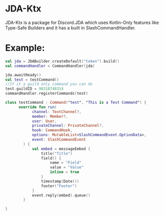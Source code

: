 # JDA-Ktx

JDA-Ktx is a package for Discord.JDA which uses Kotlin-Only features like Type-Safe Builders and it has a built in SlashCommandHandler.

# Example:

```kotlin
val jda = JDABuilder.createDefault("token").build()
val commandHandler = CommandHandler(jda)

jda.awaitReady()
val test = testCommand()
//If it a guild only command you can do
test.guildID = 98318748314
commandHandler.registerCommands(test)

class testCommand : Command("test", "This is a Test Command") {
      override fun run(
            channel: TextChannel?,
            member: Member?,
            user: User,
            privateChannel: PrivateChannel?,
            hook: CommandHook,
            options: MutableList<SlashCommandEvent.OptionData>,
            event: SlashCommandEvent
        ) {
            val embed = messageEmbed {
                title("Title")
                field() {
                    name = "Field"
                    value = "Value"
                    inline = true
                }
                timestamp(Date())
                footer("Footer")
            }
            event.reply(embed).queue()
        }

}
```
